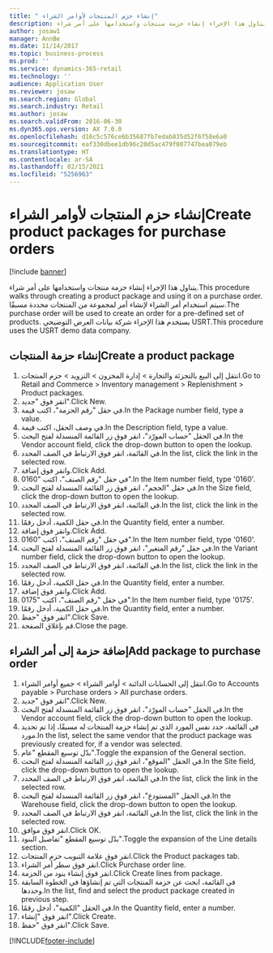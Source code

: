 ```yaml
---
title: " إنشاء حزم المنتجات لأوامر الشراء"
description: يتناول هذا الإجراء إنشاء حزمة منتجات واستخدامها على أمر شراء.
author: josaw1
manager: AnnBe
ms.date: 11/14/2017
ms.topic: business-process
ms.prod: ''
ms.service: dynamics-365-retail
ms.technology: ''
audience: Application User
ms.reviewer: josaw
ms.search.region: Global
ms.search.industry: Retail
ms.author: josaw
ms.search.validFrom: 2016-06-30
ms.dyn365.ops.version: AX 7.0.0
ms.openlocfilehash: d16c5c576ce6b35687fb7edab835d52f6f58e6a0
ms.sourcegitcommit: eaf330dbee1db96c20d5ac479f007747bea079eb
ms.translationtype: HT
ms.contentlocale: ar-SA
ms.lasthandoff: 02/15/2021
ms.locfileid: "5256963"
---
```

# <a name="create-product-packages-for-purchase-orders"></a><span data-ttu-id="32ecd-103"> إنشاء حزم المنتجات لأوامر الشراء</span><span class="sxs-lookup"><span data-stu-id="32ecd-103">Create product packages for purchase orders</span></span>

[!include [banner](../includes/banner.md)]

<span data-ttu-id="32ecd-104">يتناول هذا الإجراء إنشاء حزمة منتجات واستخدامها على أمر شراء.</span><span class="sxs-lookup"><span data-stu-id="32ecd-104">This procedure walks through creating a product package and using it on a purchase order.</span></span> <span data-ttu-id="32ecd-105">سيتم استخدام أمر الشراء لإنشاء أمر لمجموعة من المنتجات محددة مسبقًا.</span><span class="sxs-lookup"><span data-stu-id="32ecd-105">The purchase order will be used to create an order for a pre-defined set of products.</span></span> <span data-ttu-id="32ecd-106">يستخدم هذا الإجراء شركة بيانات العرض التوضيحي USRT.</span><span class="sxs-lookup"><span data-stu-id="32ecd-106">This procedure uses the USRT demo data company.</span></span>


## <a name="create-a-product-package"></a><span data-ttu-id="32ecd-107">إنشاء حزمة المنتجات</span><span class="sxs-lookup"><span data-stu-id="32ecd-107">Create a product package</span></span>
1. <span data-ttu-id="32ecd-108">انتقل إلى البيع بالتجزئة والتجارة > إدارة المخزون > التزويد > حزم المنتجات.</span><span class="sxs-lookup"><span data-stu-id="32ecd-108">Go to Retail and Commerce > Inventory management > Replenishment > Product packages.</span></span>
2. <span data-ttu-id="32ecd-109">انقر فوق "جديد".</span><span class="sxs-lookup"><span data-stu-id="32ecd-109">Click New.</span></span>
3. <span data-ttu-id="32ecd-110">في حقل "رقم الحزمة"، اكتب قيمة.</span><span class="sxs-lookup"><span data-stu-id="32ecd-110">In the Package number field, type a value.</span></span>
4. <span data-ttu-id="32ecd-111">في وصف الحقل، اكتب قيمة.</span><span class="sxs-lookup"><span data-stu-id="32ecd-111">In the Description field, type a value.</span></span>
5. <span data-ttu-id="32ecd-112">في الحقل "حساب المورّد‬"، انقر فوق زر القائمة المنسدلة لفتح البحث.</span><span class="sxs-lookup"><span data-stu-id="32ecd-112">In the Vendor account field, click the drop-down button to open the lookup.</span></span>
6. <span data-ttu-id="32ecd-113">في القائمة، انقر فوق الارتباط في الصف المحدد.</span><span class="sxs-lookup"><span data-stu-id="32ecd-113">In the list, click the link in the selected row.</span></span>
7. <span data-ttu-id="32ecd-114">وانقر فوق إضافة.</span><span class="sxs-lookup"><span data-stu-id="32ecd-114">Click Add.</span></span>
8. <span data-ttu-id="32ecd-115">في حقل "رقم الصنف"، اكتب "0160".</span><span class="sxs-lookup"><span data-stu-id="32ecd-115">In the Item number field, type '0160'.</span></span>
9. <span data-ttu-id="32ecd-116">في حقل "الحجم"، انقر فوق زر القائمة المنسدلة لفتح البحث.</span><span class="sxs-lookup"><span data-stu-id="32ecd-116">In the Size field, click the drop-down button to open the lookup.</span></span>
10. <span data-ttu-id="32ecd-117">في القائمة، انقر فوق الارتباط في الصف المحدد.</span><span class="sxs-lookup"><span data-stu-id="32ecd-117">In the list, click the link in the selected row.</span></span>
11. <span data-ttu-id="32ecd-118">في حقل الكمية، أدخل رقمًا.</span><span class="sxs-lookup"><span data-stu-id="32ecd-118">In the Quantity field, enter a number.</span></span>
12. <span data-ttu-id="32ecd-119">وانقر فوق إضافة.</span><span class="sxs-lookup"><span data-stu-id="32ecd-119">Click Add.</span></span>
13. <span data-ttu-id="32ecd-120">في حقل "رقم الصنف"، اكتب "0160".</span><span class="sxs-lookup"><span data-stu-id="32ecd-120">In the Item number field, type '0160'.</span></span>
14. <span data-ttu-id="32ecd-121">في حقل "‏‫رقم المتغير‬"، انقر فوق زر القائمة المنسدلة لفتح البحث.</span><span class="sxs-lookup"><span data-stu-id="32ecd-121">In the Variant number field, click the drop-down button to open the lookup.</span></span>
15. <span data-ttu-id="32ecd-122">في القائمة، انقر فوق الارتباط في الصف المحدد.</span><span class="sxs-lookup"><span data-stu-id="32ecd-122">In the list, click the link in the selected row.</span></span>
16. <span data-ttu-id="32ecd-123">في حقل الكمية، أدخل رقمًا.</span><span class="sxs-lookup"><span data-stu-id="32ecd-123">In the Quantity field, enter a number.</span></span>
17. <span data-ttu-id="32ecd-124">وانقر فوق إضافة.</span><span class="sxs-lookup"><span data-stu-id="32ecd-124">Click Add.</span></span>
18. <span data-ttu-id="32ecd-125">في حقل "رقم الصنف"، اكتب "0175".</span><span class="sxs-lookup"><span data-stu-id="32ecd-125">In the Item number field, type '0175'.</span></span>
19. <span data-ttu-id="32ecd-126">في حقل الكمية، أدخل رقمًا.</span><span class="sxs-lookup"><span data-stu-id="32ecd-126">In the Quantity field, enter a number.</span></span>
20. <span data-ttu-id="32ecd-127">انقر فوق "حفظ".</span><span class="sxs-lookup"><span data-stu-id="32ecd-127">Click Save.</span></span>
21. <span data-ttu-id="32ecd-128">قم بإغلاق الصفحة.</span><span class="sxs-lookup"><span data-stu-id="32ecd-128">Close the page.</span></span>

## <a name="add-package-to-purchase-order"></a><span data-ttu-id="32ecd-129">إضافة حزمة إلى أمر الشراء</span><span class="sxs-lookup"><span data-stu-id="32ecd-129">Add package to purchase order</span></span>
1. <span data-ttu-id="32ecd-130">انتقل إلى الحسابات الدائنة > أوامر الشراء > جميع أوامر الشراء.</span><span class="sxs-lookup"><span data-stu-id="32ecd-130">Go to Accounts payable > Purchase orders > All purchase orders.</span></span>
2. <span data-ttu-id="32ecd-131">انقر فوق "جديد".</span><span class="sxs-lookup"><span data-stu-id="32ecd-131">Click New.</span></span>
3. <span data-ttu-id="32ecd-132">في الحقل "حساب المورّد‬"، انقر فوق زر القائمة المنسدلة لفتح البحث.</span><span class="sxs-lookup"><span data-stu-id="32ecd-132">In the Vendor account field, click the drop-down button to open the lookup.</span></span>
4. <span data-ttu-id="32ecd-133">في القائمة، حدد نفس المورد الذي تم إنشاء حزمة المنتجات له مسبقًا، إذا تم تحديد مورد.</span><span class="sxs-lookup"><span data-stu-id="32ecd-133">In the list, select the same vendor that the product package was previously created for, if a vendor was selected.</span></span>
5. <span data-ttu-id="32ecd-134">بدّل توسيع المقطع "عام".</span><span class="sxs-lookup"><span data-stu-id="32ecd-134">Toggle the expansion of the General section.</span></span>
6. <span data-ttu-id="32ecd-135">في الحقل "الموقع"، انقر فوق زر القائمة المنسدلة لفتح البحث.</span><span class="sxs-lookup"><span data-stu-id="32ecd-135">In the Site field, click the drop-down button to open the lookup.</span></span>
7. <span data-ttu-id="32ecd-136">في القائمة، انقر فوق الارتباط في الصف المحدد.</span><span class="sxs-lookup"><span data-stu-id="32ecd-136">In the list, click the link in the selected row.</span></span>
8. <span data-ttu-id="32ecd-137">في الحقل "المستودع"، انقر فوق زر القائمة المنسدلة لفتح البحث.</span><span class="sxs-lookup"><span data-stu-id="32ecd-137">In the Warehouse field, click the drop-down button to open the lookup.</span></span>
9. <span data-ttu-id="32ecd-138">في القائمة، انقر فوق الارتباط في الصف المحدد.</span><span class="sxs-lookup"><span data-stu-id="32ecd-138">In the list, click the link in the selected row.</span></span>
10. <span data-ttu-id="32ecd-139">انقر فوق موافق.</span><span class="sxs-lookup"><span data-stu-id="32ecd-139">Click OK.</span></span>
11. <span data-ttu-id="32ecd-140">بدّل توسيع المقطع "تفاصيل البنود‬‬".</span><span class="sxs-lookup"><span data-stu-id="32ecd-140">Toggle the expansion of the Line details section.</span></span>
12. <span data-ttu-id="32ecd-141">انقر فوق علامة التبويب حزم المنتجات.</span><span class="sxs-lookup"><span data-stu-id="32ecd-141">Click the Product packages tab.</span></span>
13. <span data-ttu-id="32ecd-142">انقر فوق سطر أمر الشراء.</span><span class="sxs-lookup"><span data-stu-id="32ecd-142">Click Purchase order line.</span></span>
14. <span data-ttu-id="32ecd-143">انقر فوق إنشاء بنود من الحزمة.</span><span class="sxs-lookup"><span data-stu-id="32ecd-143">Click Create lines from package.</span></span>
15. <span data-ttu-id="32ecd-144">في القائمة، ابحث عن حزمة المنتجات التي تم إنشاؤها في الخطوة السابقة وحددها.</span><span class="sxs-lookup"><span data-stu-id="32ecd-144">In the list, find and select the product package created in previous step.</span></span>
16. <span data-ttu-id="32ecd-145">في الحقل "الكمية"، أدخل رقمًا.</span><span class="sxs-lookup"><span data-stu-id="32ecd-145">In the Quantity field, enter a number.</span></span>
17. <span data-ttu-id="32ecd-146">انقر فوق "إنشاء".</span><span class="sxs-lookup"><span data-stu-id="32ecd-146">Click Create.</span></span>
18. <span data-ttu-id="32ecd-147">انقر فوق "حفظ".</span><span class="sxs-lookup"><span data-stu-id="32ecd-147">Click Save.</span></span>



[!INCLUDE[footer-include](../../includes/footer-banner.md)]